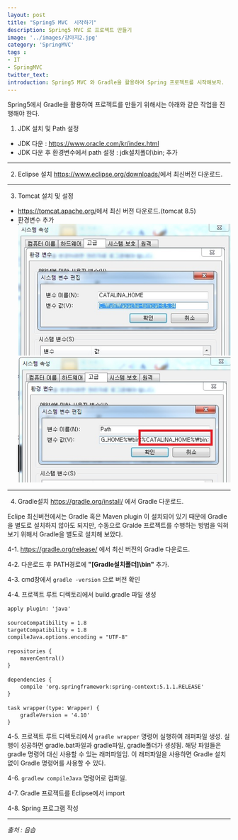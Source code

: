 ```yaml
---
layout: post
title: "Spring5 MVC  시작하기"
description: Spring5 MVC 로 프로젝트 만들기
image: '../images/강아지2.jpg'
category: 'SpringMVC'
tags : 
- IT
- SpringMVC
twitter_text: 
introduction: Spring5 MVC 와 Gradle을 활용하여 Spring 프로젝트를 시작해보자.
---
```


Spring5에서 Gradle을 활용하여 프로젝트를 만들기 위해서는 아래와 같은 작업을 진행해야 한다.





1) JDK 설치 및 Path 설정
 - JDK 다운 : <https://www.oracle.com/kr/index.html>
 - JDK 다운 후 환경변수에서 path 설정 : jdk설치폴더\bin; 추가





_ _ _




2) Eclipse 설치
<https://www.eclipse.org/downloads/>에서 최신버전 다운로드.




_ _ _





3) Tomcat 설치 및 설정
 - <https://tomcat.apache.org/>에서 최신 버전 다운로드.(tomcat 8.5)
 - 환경변수 추가
![첫번째이미지](../images/spring_start_20181107_1.jpg)
![두번째이미지](../images/spring_start_20181107_2.jpg)





_ _ _









4) Gradle설치
<https://gradle.org/install/> 에서 Gradle 다운로드.


Eclipe 최신버전에서는 Gradle 혹은 Maven plugin 이 설치되어 있기 때문에 Gradle을 별도로 설치하지 않아도 되지만, 수동으로 Gralde 프로젝트를 수행하는 방법을 익혀보기 위해서 Gradle을 별도로 설치해 보았다.





4-1. <https://gradle.org/release/> 에서 최신 버전의 Gradle 다운로드.


4-2. 다운로드 후 PATH경로에 **"[Gradle설치폴더]\bin"** 추가.


4-3. cmd창에서 `gradle -version` 으로 버전 확인


4-4. 프로젝트 루트 디렉토리에서 build.gradle 파일 생성
```
apply plugin: 'java'

sourceCompatibility = 1.8
targetCompatibility = 1.8
compileJava.options.encoding = "UTF-8"

repositories {
	mavenCentral()
}

dependencies {
	compile 'org.springframework:spring-context:5.1.1.RELEASE'
}

task wrapper(type: Wrapper) {
	gradleVersion = '4.10'
}
```

4-5. 프로젝트 루트 디렉토리에서 `gradle wrapper` 명령어 실행하여 래퍼파일 생성. 실행이 성공하면 gradle.bat파일과 gradle파일, gradle폴더가 생성됨. 해당 파일들은 gradle 명령어 대신 사용할 수 있는 래퍼파일임. 이 래퍼파일을 사용하면 Gradle 설치 없이 Gradle 명령어를 사용할 수 있다.



4-6. `gradlew compileJava` 명령어로 컴파일.


4-7. Gradle 프로젝트를 Eclipse에서 import


4-8. Spring 프로그램 작성







_ _ _









*출처 : 음슴*

